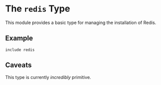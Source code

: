 # The `redis` Type #

This module provides a basic type for managing the installation of Redis.

## Example ##

``` puppet
include redis
```

## Caveats ##

This type is currently *incredibly* primitive.
